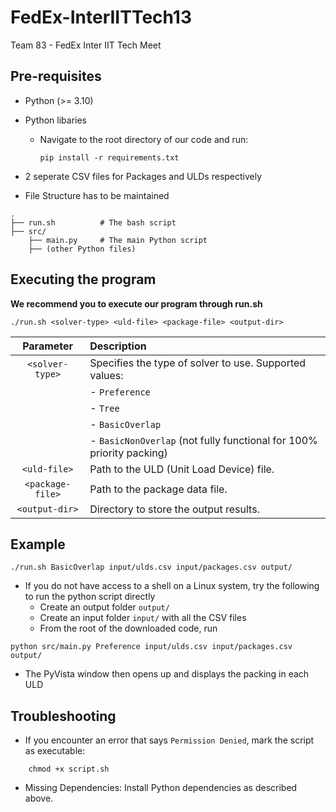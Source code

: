 # FedEx-InterIITTech13
Team 83 - FedEx Inter IIT Tech Meet


## Pre-requisites

* Python (>= 3.10)

* Python libaries
    * Navigate to the root directory of our code and run:
        ```shell
        pip install -r requirements.txt
        ```
* 2 seperate CSV files for Packages and ULDs respectively

* File Structure has to be maintained 
```
.
├── run.sh          # The bash script
├── src/
    ├── main.py     # The main Python script
    ├── (other Python files)
```


## Executing the program

**We recommend you to execute our program through run.sh**

```shell
./run.sh <solver-type> <uld-file> <package-file> <output-dir>
```


| **Parameter**     | **Description**                                                      |
| :---------------: |:---------------------------------------------------------------------|
| `<solver-type>`   | Specifies the type of solver to use. Supported values:               |
|                   | - `Preference`                                                       |
|                   | - `Tree`                                                             |
|                   | - `BasicOverlap`                                                     |
|                   | - `BasicNonOverlap` (not fully functional for 100% priority packing) |
| `<uld-file>`      | Path to the ULD (Unit Load Device) file.                             |
| `<package-file>`  | Path to the package data file.                                       |
| `<output-dir>`    | Directory to store the output results.                               |


## Example
```shell
./run.sh BasicOverlap input/ulds.csv input/packages.csv output/
```
* If you do not have access to a shell on a Linux system, try the following to run the python script directly
    * Create an output folder `output/`
    * Create an input folder `input/` with all the CSV files
    * From the root of the downloaded code, run
```shell
python src/main.py Preference input/ulds.csv input/packages.csv output/
```

* The PyVista window then opens up and displays the packing in each ULD

## Troubleshooting

* If you encounter an error that says `Permission Denied`, mark the script as executable:
```shell
    chmod +x script.sh
```
* Missing Dependencies:
    Install Python dependencies as described above.
